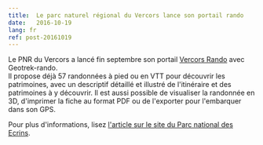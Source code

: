 ```yaml
---
title:  Le parc naturel régional du Vercors lance son portail rando
date:   2016-10-19
lang: fr
ref: post-20161019
---
```


Le PNR du Vercors a lancé fin septembre son portail <a href="http://rando.parc-du-vercors.fr/" title="Visitez Vercors Rando" target="_blank">Vercors Rando</a> avec Geotrek-rando.<br/>
Il propose déjà 57 randonnées à pied ou en VTT pour découvrir les patrimoines, avec un descriptif détaillé et illustré de l'itinéraire et des patrimoines à y découvrir. Il est aussi possible de visualiser la randonnée en 3D, d'imprimer la fiche au format PDF ou de l'exporter pour l'embarquer dans son GPS.

Pour plus d'informations, lisez <a href="http://www.ecrins-parcnational.fr/breve/vercors-rejoint-communaute-geotrek" title="Le Vercors rejoint la communauté Geotrek" target="_blank">l'article sur le site du Parc national des Ecrins</a>.
